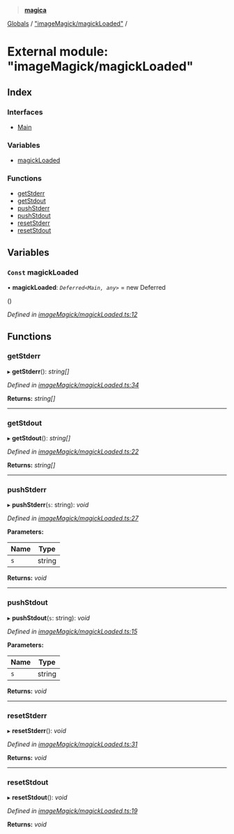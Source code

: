 > **[magica](../README.md)**

[Globals](../README.md) / ["imageMagick/magickLoaded"](_imagemagick_magickloaded_.md) /

# External module: "imageMagick/magickLoaded"

## Index

### Interfaces

* [Main](../interfaces/_imagemagick_magickloaded_.main.md)

### Variables

* [magickLoaded](_imagemagick_magickloaded_.md#const-magickloaded)

### Functions

* [getStderr](_imagemagick_magickloaded_.md#getstderr)
* [getStdout](_imagemagick_magickloaded_.md#getstdout)
* [pushStderr](_imagemagick_magickloaded_.md#pushstderr)
* [pushStdout](_imagemagick_magickloaded_.md#pushstdout)
* [resetStderr](_imagemagick_magickloaded_.md#resetstderr)
* [resetStdout](_imagemagick_magickloaded_.md#resetstdout)

## Variables

### `Const` magickLoaded

• **magickLoaded**: *`Deferred<Main, any>`* =  new Deferred<Main>()

*Defined in [imageMagick/magickLoaded.ts:12](https://github.com/cancerberoSgx/magica/blob/1131304/src/imageMagick/magickLoaded.ts#L12)*

## Functions

###  getStderr

▸ **getStderr**(): *string[]*

*Defined in [imageMagick/magickLoaded.ts:34](https://github.com/cancerberoSgx/magica/blob/1131304/src/imageMagick/magickLoaded.ts#L34)*

**Returns:** *string[]*

___

###  getStdout

▸ **getStdout**(): *string[]*

*Defined in [imageMagick/magickLoaded.ts:22](https://github.com/cancerberoSgx/magica/blob/1131304/src/imageMagick/magickLoaded.ts#L22)*

**Returns:** *string[]*

___

###  pushStderr

▸ **pushStderr**(`s`: string): *void*

*Defined in [imageMagick/magickLoaded.ts:27](https://github.com/cancerberoSgx/magica/blob/1131304/src/imageMagick/magickLoaded.ts#L27)*

**Parameters:**

Name | Type |
------ | ------ |
`s` | string |

**Returns:** *void*

___

###  pushStdout

▸ **pushStdout**(`s`: string): *void*

*Defined in [imageMagick/magickLoaded.ts:15](https://github.com/cancerberoSgx/magica/blob/1131304/src/imageMagick/magickLoaded.ts#L15)*

**Parameters:**

Name | Type |
------ | ------ |
`s` | string |

**Returns:** *void*

___

###  resetStderr

▸ **resetStderr**(): *void*

*Defined in [imageMagick/magickLoaded.ts:31](https://github.com/cancerberoSgx/magica/blob/1131304/src/imageMagick/magickLoaded.ts#L31)*

**Returns:** *void*

___

###  resetStdout

▸ **resetStdout**(): *void*

*Defined in [imageMagick/magickLoaded.ts:19](https://github.com/cancerberoSgx/magica/blob/1131304/src/imageMagick/magickLoaded.ts#L19)*

**Returns:** *void*